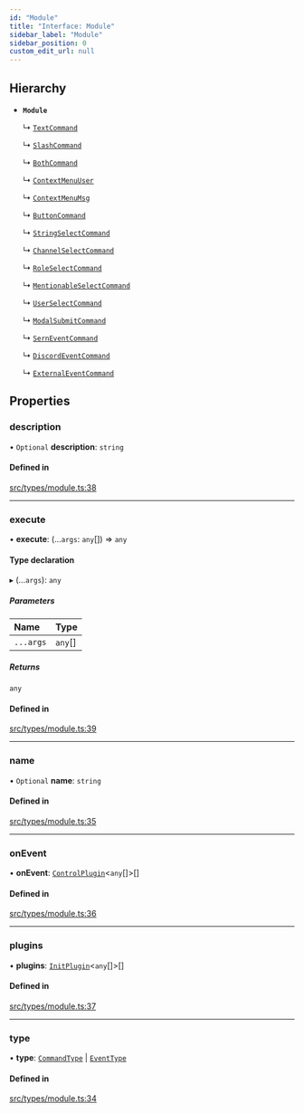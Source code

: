 ```yaml
---
id: "Module"
title: "Interface: Module"
sidebar_label: "Module"
sidebar_position: 0
custom_edit_url: null
---
```


## Hierarchy

- **`Module`**

  ↳ [`TextCommand`](TextCommand.md)

  ↳ [`SlashCommand`](SlashCommand.md)

  ↳ [`BothCommand`](BothCommand.md)

  ↳ [`ContextMenuUser`](ContextMenuUser.md)

  ↳ [`ContextMenuMsg`](ContextMenuMsg.md)

  ↳ [`ButtonCommand`](ButtonCommand.md)

  ↳ [`StringSelectCommand`](StringSelectCommand.md)

  ↳ [`ChannelSelectCommand`](ChannelSelectCommand.md)

  ↳ [`RoleSelectCommand`](RoleSelectCommand.md)

  ↳ [`MentionableSelectCommand`](MentionableSelectCommand.md)

  ↳ [`UserSelectCommand`](UserSelectCommand.md)

  ↳ [`ModalSubmitCommand`](ModalSubmitCommand.md)

  ↳ [`SernEventCommand`](SernEventCommand.md)

  ↳ [`DiscordEventCommand`](DiscordEventCommand.md)

  ↳ [`ExternalEventCommand`](ExternalEventCommand.md)

## Properties

### description

• `Optional` **description**: `string`

#### Defined in

[src/types/module.ts:38](https://github.com/sern-handler/handler/blob/33f1446/src/types/module.ts#L38)

___

### execute

• **execute**: (...`args`: `any`[]) => `any`

#### Type declaration

▸ (...`args`): `any`

##### Parameters

| Name | Type |
| :------ | :------ |
| `...args` | `any`[] |

##### Returns

`any`

#### Defined in

[src/types/module.ts:39](https://github.com/sern-handler/handler/blob/33f1446/src/types/module.ts#L39)

___

### name

• `Optional` **name**: `string`

#### Defined in

[src/types/module.ts:35](https://github.com/sern-handler/handler/blob/33f1446/src/types/module.ts#L35)

___

### onEvent

• **onEvent**: [`ControlPlugin`](ControlPlugin.md)<`any`[]\>[]

#### Defined in

[src/types/module.ts:36](https://github.com/sern-handler/handler/blob/33f1446/src/types/module.ts#L36)

___

### plugins

• **plugins**: [`InitPlugin`](InitPlugin.md)<`any`[]\>[]

#### Defined in

[src/types/module.ts:37](https://github.com/sern-handler/handler/blob/33f1446/src/types/module.ts#L37)

___

### type

• **type**: [`CommandType`](../enums/CommandType.md) \| [`EventType`](../enums/EventType.md)

#### Defined in

[src/types/module.ts:34](https://github.com/sern-handler/handler/blob/33f1446/src/types/module.ts#L34)

